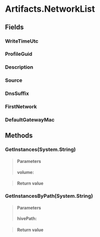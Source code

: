 ﻿


# Artifacts.NetworkList

## Fields

### WriteTimeUtc

### ProfileGuid

### Description

### Source

### DnsSuffix

### FirstNetwork

### DefaultGatewayMac

## Methods


### GetInstances(System.String)

> #### Parameters
> **volume:** 

> #### Return value
> 

### GetInstancesByPath(System.String)

> #### Parameters
> **hivePath:** 

> #### Return value
> 